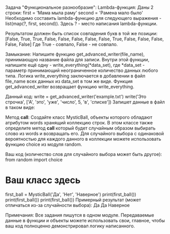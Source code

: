 Задача "Функциональное разнообразие":
Lambda-функция:
Даны 2 строки:
first = 'Мама мыла раму'
second = 'Рамена мало было'
Необходимо составить lambda-функцию для следующего выражения - list(map(?, first, second)).
Здесь ? - место написания lambda-функции.

Результатом должен быть список совпадения букв в той же позиции:
[False, True, True, False, False, False, False, False, True, False, False, False, False, False]
Где True - совпало, False - не совпало.

Замыкание:
Напишите функцию get_advanced_writer(file_name), принимающую название файла для записи.
Внутри этой функции, напишите ещё одну - write_everything(*data_set), где *data_set - параметр принимающий неограниченное количество данных любого типа.
Логика write_everything заключается в добавлении в файл file_name всех данных из data_set в том же виде.
Функция get_advanced_writer возвращает функцию write_everything.

Данный код:
write = get_advanced_writer('example.txt')
write('Это строчка', ['А', 'это', 'уже', 'число', 5, 'в', 'списке'])
Запишет данные в файл в таком виде:


Метод __call__:
Создайте класс MysticBall, объекты которого обладают атрибутом words хранящий коллекцию строк.
В этом классе также определите метод __call__ который будет случайным образом выбирать слово из words и возвращать его. Для случайного выбора с одинаковой вероятностью для каждого данного в коллекции можете использовать функцию choice из модуля random.

Ваш код (количество слов для случайного выбора может быть другое):
from random import choice
# Ваш класс здесь
first_ball = MysticBall('Да', 'Нет', 'Наверное')
print(first_ball())
print(first_ball())
print(first_ball())
Примерный результат (может отличаться из-за случайности выбора):
Да
Да
Наверное

Примечания:
Все задания пишутся в одном модуле.
Передаваемые данные в функции и объекты можете использовать свои, главное, чтобы ваш код полноценно демонстрировал логику написанного.